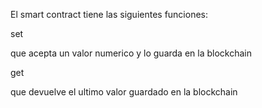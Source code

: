 El smart contract tiene las siguientes funciones:

set

que acepta un valor numerico y lo guarda en la blockchain

get

que devuelve el ultimo valor guardado en la blockchain